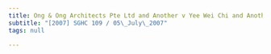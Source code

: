 ```yaml
---
title: Ong & Ong Architects Pte Ltd and Another v Yee Wei Chi and Another
subtitle: "[2007] SGHC 109 / 05\_July\_2007"
tags: null

---
```


